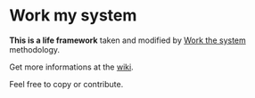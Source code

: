 # Work my system

**This is a life framework** taken and modified by [Work the system](http://www.workthesystem.com/) methodology.

Get more informations at the [wiki](https://github.com/Primerz/WorkMySystem/wiki).

Feel free to copy or contribute.
